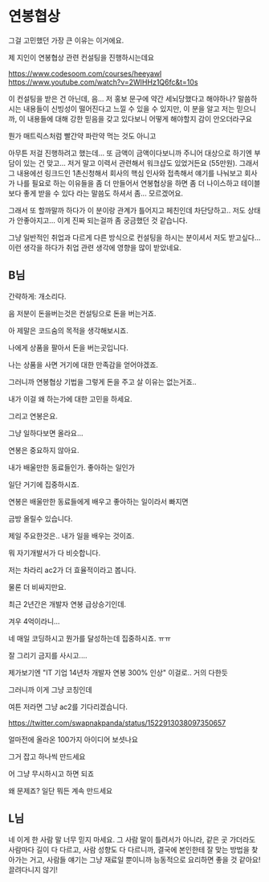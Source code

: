 # 연봉협상

그걸 고민했던 가장 큰 이유는 이거에요.

제 지인이 연봉협상 관련 컨설팅을 진행하시는데요

<https://www.codesoom.com/courses/heeyawl>
<https://www.youtube.com/watch?v=2WIHHz1Q6fc&t=10s>

이 컨설팅을 받은 건 아닌데, 음... 저 홍보 문구에 약간 세뇌당했다고 해야하나? 말씀하시는 내용들이 신빙성이 떨어진다고 느낄 수 있을 수 있지만, 이 분을 알고 저는 믿으니까, 이 내용들에 대해 강한 믿음을 갖고 있다보니 어떻게 해야할지 감이 안오더라구요

뭔가 매트릭스처럼 빨간약 파란약 먹는 것도 아니고

아무튼 저걸 진행하려고 했는데... 또 금액이 금액이다보니까 주니어 대상으로 하기엔 부담이 있는 건 맞고... 저거 말고 이력서 관련해서 워크샵도 있었거든요 (55만원). 그래서 그 내용에선 링크드인 1촌신청해서 회사의 핵심 인사와 접촉해서 얘기를 나눠보고 회사가 나를 필요로 하는 이유들을 좀 더 만들어서 연봉협상을 하면 좀 더 나이스하고 테이블보다 좋게 받을 수 있다 라는 말씀도 하셔서 좀... 모르겠어요.

그래서 또 할까말까 하다가 이 분이랑 관계가 틀어지고 페친인데 차단당하고.. 저도 상태가 안좋아지고... 이게 진짜 되는걸까 좀 궁금했던 것 같습니다.

그냥 일반적인 취업과 다르게 다른 방식으로 컨설팅을 하시는 분이셔서 저도 받고싶다... 이런 생각을 하다가 취업 관련 생각에 영향을 많이 받았네요.

## B님

간략하게: 개소리다.

음 저분이 돈을버는것은 컨설팅으로 돈을 버는거죠.

아 제말은 코드숨의 목적을 생각해보시죠.

나에게 상품을 팔아서 돈을 버는곳입니다.

나는 상품을 사면 거기에 대한 만족감을 얻어야겠죠.

그러니까 연봉협상 기법을 그렇게 돈을 주고 살 이유는 없는거죠..

내가 이걸 왜 하는가에 대한 고민을 하세요.

그리고 연봉은요.

그냥 일하다보면 올라요...

연봉은 중요하지 않아요.

내가 배울만한 동료들인가. 좋아하는 일인가

일단 거기에 집중하시죠.

연봉은 배울만한 동료들에게 배우고 좋아하는 일이라서 빠지면

금방 올릴수 있습니다.

제일 주요한것은.. 내가 일을 배우는 것이죠.

뭐 자기개발서가 다 비슷합니다.

저는 차라리 ac2가 더 효율적이라고 봅니다.

물론 더 비싸지만요.

최근 2년간은 개발자 연봉 급상승기인데.

겨우 4억이라니...

네 매일 코딩하시고 뭔가를 달성하는데 집중하시죠. ㅠㅠ

잘 그리기 금지를 사시고....

제가보기엔 "IT 기업 14년차 개발자 연봉 300% 인상" 이걸로.. 거의 다한듯

그러니까 이게 그냥 코칭인데

여튼 저라면 그냥 ac2를 기다리겠습니다.

<https://twitter.com/swapnakpanda/status/1522913038097350657>

얼마전에 올라온 100가지 아이디어 보셧나요

그거 잡고 하나씩 만드세요

어 그냥 무시하시고 하면 되죠

왜 문제죠? 일단 뭐든 계속 만드세요

## L님

네 이게 한 사람 말 너무 믿지 마세요. 그 사람 말이 틀려서가 아니라, 같은 곳 가더라도 사람마다 길이 다 다르고, 사람 성향도 다 다르니까, 결국에 본인한테 잘 맞는 방법을 찾아가는 거고, 사람들 얘기는 그냥 재료일 뿐이니까 능동적으로 요리하면 좋을 것 같아요! 끌려다니지 않기!
